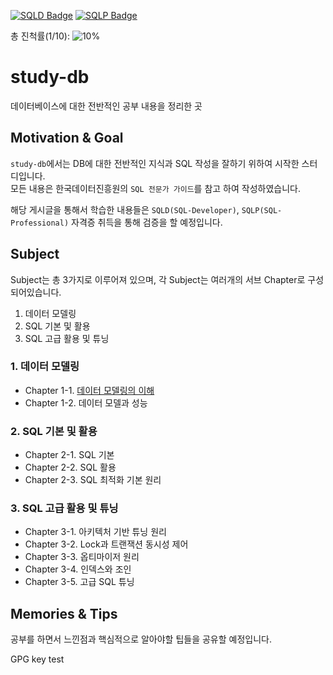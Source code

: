 [![SQLD Badge](https://img.shields.io/badge/-SQLD-brightgreen)](https://www.dataq.or.kr/www/sub/a_04.do)
[![SQLP Badge](https://img.shields.io/badge/-SQLP-091e63)](https://www.dataq.or.kr/www/sub/a_03.do)  

총 진척률(1/10): ![10%](https://progress-bar.dev/10)

# study-db

데이터베이스에 대한 전반적인 공부 내용을 정리한 곳

## Motivation & Goal

`study-db`에서는 DB에 대한 전반적인 지식과 SQL 작성을 잘하기 위하여 시작한 스터디입니다.  
모든 내용은 한국데이터진흥원의 `SQL 전문가 가이드`를 참고 하여 작성하였습니다.

해당 게시글을 통해서 학습한 내용들은 `SQLD(SQL-Developer)`, `SQLP(SQL-Professional)` 자격증 취득을 통해 검증을 할 예정입니다.

## Subject

Subject는 총 3가지로 이루어져 있으며, 각 Subject는 여러개의 서브 Chapter로 구성되어있습니다.

1. 데이터 모델링
2. SQL 기본 및 활용
3. SQL 고급 활용 및 튜닝

### 1. 데이터 모델링

- Chapter 1-1. [데이터 모델링의 이해](./subject_1/chapter_1_1/데이터_모델링의_이해.md)
- Chapter 1-2. 데이터 모델과 성능

### 2. SQL 기본 및 활용

- Chapter 2-1. SQL 기본
- Chapter 2-2. SQL 활용
- Chapter 2-3. SQL 최적화 기본 원리

### 3. SQL 고급 활용 및 튜닝

- Chapter 3-1. 아키텍처 기반 튜닝 원리
- Chapter 3-2. Lock과 트랜잭션 동시성 제어
- Chapter 3-3. 옵티마이저 원리
- Chapter 3-4. 인덱스와 조인
- Chapter 3-5. 고급 SQL 튜닝

## Memories & Tips

공부를 하면서 느낀점과 핵심적으로 알아야할 팁들을 공유할 예정입니다.

GPG key test
